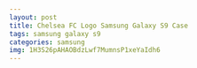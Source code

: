 ```yaml
---
layout: post
title: Chelsea FC Logo Samsung Galaxy S9 Case
tags: samsung galaxy s9
categories: samsung
img: 1H3S26pAHAOBdzLwf7MumnsP1xeYaIdh6
---
```

